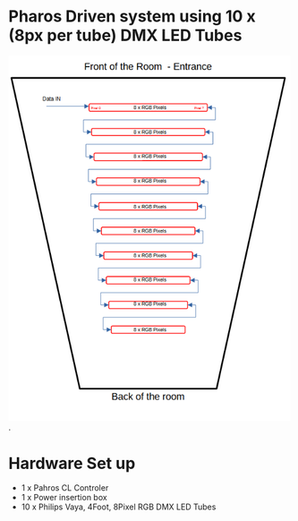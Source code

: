 # Pharos Driven system using 10 x (8px per tube) DMX LED Tubes

![tube Layout on the celing of the room](https://github.com/NCMuseum/Lone-Phone/blob/main/Pharos%20System/Tube%20Layout.PNG).

# Hardware Set up

- 1 x Pahros CL Controler
- 1 x Power insertion box
- 10 x Philips Vaya, 4Foot, 8Pixel RGB DMX LED Tubes

